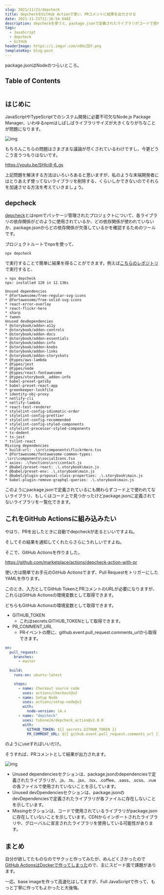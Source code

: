 ```yaml
---
slug: 2021/11/21/depcheck
title: depcheckをGitHub Actionで使い、PRコメントに結果を出力させる
date: 2021-11-21T11:16:54.648Z
description: depcheckを使うと、package.jsonで定義されたライブラリがコードで使われているかどうかを確認することができます。確認の結果は、以下の例のように、GitHub Actions の実行時に PR コメントでユーザーに通知することができます。
tags:
  - JavaScript
  - depcheck
  - GitHub
headerImage: https://i.imgur.com/x0HzZEF.png
templateKey: blog-post
---
```

package.jsonはNodeのつらいところ。

## Table of Contents

```toc

```

## はじめに

JavaScriptやTypeScriptでのシステム開発に必要不可欠なNode.js Package Manager、いわゆるnpmはしばしばライブラリサイズが大きくなりがちなことが問題になります。

![img](https://i.imgur.com/yxDDBOX.jpg)

もちろんこちらの問題はさまざまな議論が尽くされているわけですし、今更どうこう言うつもりはないです。

https://youtu.be/SHIci8-6_gs

上記問題を解決する方法はいろいろあると思いますが、私のような末端開発者にはとりあえず使ってないライブラリを削除する、くらいしかできないのでそれらを加速させる方法を考えていきましょう。

## depcheck

[depcheck](https://github.com/depcheck/depcheck)とはnpmでパッケージ管理されたプロジェクトについて、各ライブラリの依存関係がどのように使用されているか、どの依存関係が使われていないか、package.jsonからどの依存関係が欠落しているかを確認するためのツールです。

プロジェクトルートでnpxを使って、

```
npx depcheck
```

で実行することで簡単に結果を得ることができます。例えば[こちらのレポジトリ](https://github.com/tubone24/portfolio)で実行すると、

```
> npx depcheck
npx: installed 120 in 12.136s

Unused dependencies
* @fortawesome/free-regular-svg-icons
* @fortawesome/free-solid-svg-icons
* react-error-overlay
* react-flickr-hero
* sharp
* tween
Unused devDependencies
* @storybook/addon-a11y
* @storybook/addon-controls
* @storybook/addon-docs
* @storybook/addon-essentials
* @storybook/addon-info
* @storybook/addon-knobs
* @storybook/addon-links
* @storybook/addon-storyshots
* @types/aws-lambda
* @types/jest
* @types/node
* @types/react-fontawesome
* @types/storybook__addon-info
* babel-preset-gatsby
* babel-preset-react-app
* greenkeeper-lockfile
* identity-obj-proxy
* netlify-cli
* netlify-lambda
* react-test-renderer
* stylelint-config-idiomatic-order
* stylelint-config-prettier
* stylelint-config-recommended
* stylelint-config-styled-components
* stylelint-processor-styled-components
* ts-dedent
* ts-jest
* tslint-react
Missing dependencies
* build-url: .\src\components\flickrHero.tsx
* @fortawesome/fontawesome-common-types: .\src\components\socialIcons.tsx
* axios: .\functions\src\contact.js
* @babel/preset-react: .\.storybook\main.js
* @babel/preset-env: .\.storybook\main.js
* @babel/plugin-proposal-class-properties: .\.storybook\main.js
* babel-plugin-remove-graphql-queries: .\.storybook\main.js
```

このようにpackage.jsonで定義されているにも関わらずコード上で使われてないライブラリ、もしくはコード上で見つかったけどpackage.jsonに定義されてないライブラリを一覧化できます。

## これをGitHub Actionsに組み込みたい

やはり、PRを出したときに自動でdepcheckが走るといいですよね。

そしてその結果を通知してくれたらさらにうれしいですよね。

そこで、GitHub Actionsを作りました。

<https://github.com/marketplace/actions/depcheck-action-with-pr>

使い方は簡単でお手元のGitHub Actionsでまず、Pull RequestをトリガーにしたYAMLを作ります。

このとき、入力としてGitHub TokenとPRコメントのURLが必要になりますが、これらはGitHub Actionsの環境変数として取得できます。

どちらもGitHub Actionsの環境変数として取得できます。


- GITHUB_TOKEN
  - これはsecrets.GITHUB_TOKENとして取得できます。
- PR_COMMENT_URL
  - PRイベントの際に、github.event.pull_request.comments_urlから取得できます。


```yaml
on:
  pull_request:
    branches:
      - master
      
  build:
    runs-on: ubuntu-latest

    steps:
      - name: Checkout source code
        uses: actions/checkout@v2
      - name: Setup Node
        uses: actions/setup-node@v2
        with:
          node-version: 14.x
      - name: "depcheck"
        uses: tubone24/depcheck_action@v1.0.0
        with:
          GITHUB_TOKEN: ${{ secrets.GITHUB_TOKEN }}
          PR_COMMENT_URL: ${{ github.event.pull_request.comments_url }}
```

のようにuseすればいいだけ。

そうすれば、PRコメントとして結果が出力されます。

![img](https://i.imgur.com/x0HzZEF.png)

- Unused dependenciesセクションは、package.jsonのdependenciesで定義されたライブラリが、.js、.ts、.jsx、.tsx、.coffee、.sass、.scss、.vueの各ファイルで使用されていないことを示しています。
- Unused devDpendenciesセクションは、package.jsonのdevDependenciesで定義されたライブラリが各ファイルに存在しないことを示しています。
- Missingセクションは、コードで使用されているライブラリがpackage.jsonに存在していないことを示しています。CDNからインポートされたライブラリや、グローバルに宣言されたライブラリを使用している可能性があります。

## まとめ

自分が欲してたものなのでサクッと作ってみたが、めんどくさかったので[GitHub ActionsはDockerで作ってしまった](https://docs.github.com/ja/actions/creating-actions/creating-a-docker-container-action)ので、主にスピード面で課題があります。

一応、base imageを作って高速化はしてますが、Full JavaScriptで作って、もっと丁寧に作ってもよかったと大後悔。






